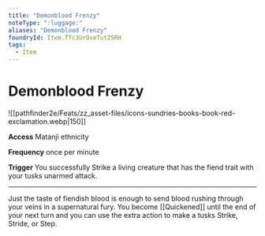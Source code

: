 ```yaml
---
title: "Demonblood Frenzy"
noteType: ":luggage:"
aliases: "Demonblood Frenzy"
foundryId: Item.TTc3UrOxeTutZ5RH
tags:
  - Item
---
```


# Demonblood Frenzy
![[pathfinder2e/Feats/zz_asset-files/icons-sundries-books-book-red-exclamation.webp|150]]

**Access** Matanji ethnicity

**Frequency** once per minute

**Trigger** You successfully Strike a living creature that has the fiend trait with your tusks unarmed attack.

* * *

Just the taste of fiendish blood is enough to send blood rushing through your veins in a supernatural fury. You become [[Quickened]] until the end of your next turn and you can use the extra action to make a tusks Strike, Stride, or Step.
